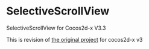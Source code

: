 # SelectiveScrollView
SelectiveScrollView for Cocos2d-x V3.3

This is revision of [the original project](https://github.com/betterhours/SelectiveScroll) for cocos2d-x v3
